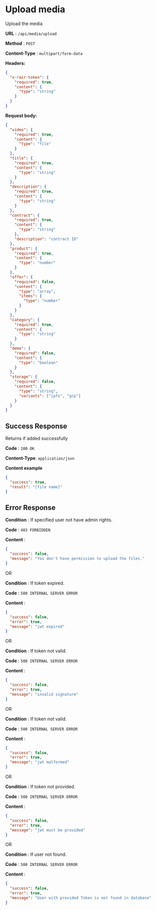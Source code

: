 # Upload media

Upload the media

**URL** : `/api/media/upload`

**Method** : `POST`

**Content-Type** : `multipart/form-data`

**Headers:**

```json
{
  "x-rair-token": {
    "required": true,
    "content": {
      "type": "string"
    }
  }
}
```

**Request body:**

```json
{
  "video": {
    "required": true,
    "content": {
      "type": "file"
    }
  },
  "title": {
    "required": true,
    "content": {
      "type": "string"
    }
  },
  "description": {
    "required": true,
    "content": {
      "type": "string"
    }
  },
  "contract": {
    "required": true,
    "content": {
      "type": "string"
    },
    "description": "contract ID"
  },
  "product": {
    "required": true,
    "content": {
      "type": "number"
    }
  },
  "offer": {
    "required": false,
    "content": {
      "type": "array",
      "items": {
        "type": "number"
      }
    }
  },
  "category": {
    "required": true,
    "content": {
      "type": "string"
    }
  },
  "demo": {
    "required": false,
    "content": {
      "type": "boolean"
    }
  },
  "storage": {
    "required": false,
    "content": {
      "type": "string",
      "variants": ["ipfs", "gcp"]
    }
  }
}
```

## Success Response

Returns if added successfully

**Code** : `200 OK`

**Content-Type**: `application/json`

**Content example**

```json
{
  "success": true,
  "result": "[file name]"
}
```

## Error Response

**Condition** : If specified user not have admin rights.

**Code** : `403 FORBIDDEN`

**Content** :

```json
{
  "success": false,
  "message": "You don't have permission to upload the files."
}
```

OR

**Condition** : If token expired.

**Code** : `500 INTERNAL SERVER ERROR`

**Content** :

```json
{
  "success": false,
  "error": true,
  "message": "jwt expired"
}
```

OR

**Condition** : If token not valid.

**Code** : `500 INTERNAL SERVER ERROR`

**Content** :

```json
{
  "success": false,
  "error": true,
  "message": "invalid signature"
}
```

OR

**Condition** : If token not valid.

**Code** : `500 INTERNAL SERVER ERROR`

**Content** :

```json
{
  "success": false,
  "error": true,
  "message": "jwt malformed"
}
```

OR

**Condition** : If token not provided.

**Code** : `500 INTERNAL SERVER ERROR`

**Content** :

```json
{
  "success": false,
  "error": true,
  "message": "jwt must be provided"
}
```

OR

**Condition** : If user not found.

**Code** : `500 INTERNAL SERVER ERROR`

**Content** :

```json
{
  "success": false,
  "error": true,
  "message": "User with provided Token is not found in database"
}
```
